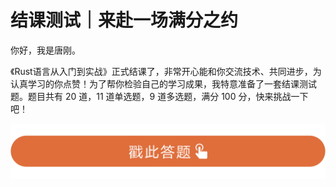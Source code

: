 # 结课测试｜来赴一场满分之约

你好，我是唐刚。

《Rust语言从入门到实战》正式结课了，非常开心能和你交流技术、共同进步，为认真学习的你点赞！为了帮你检验自己的学习成果，我特意准备了一套结课测试题。题目共有 20 道，11 道单选题，9 道多选题，满分 100 分，快来挑战一下吧！

[![](images/740086/28d1be62669b4f3cc01c36466bf811a4.png)](http://time.geekbang.org/quiz/intro?act_id=6754&exam_id=14450)